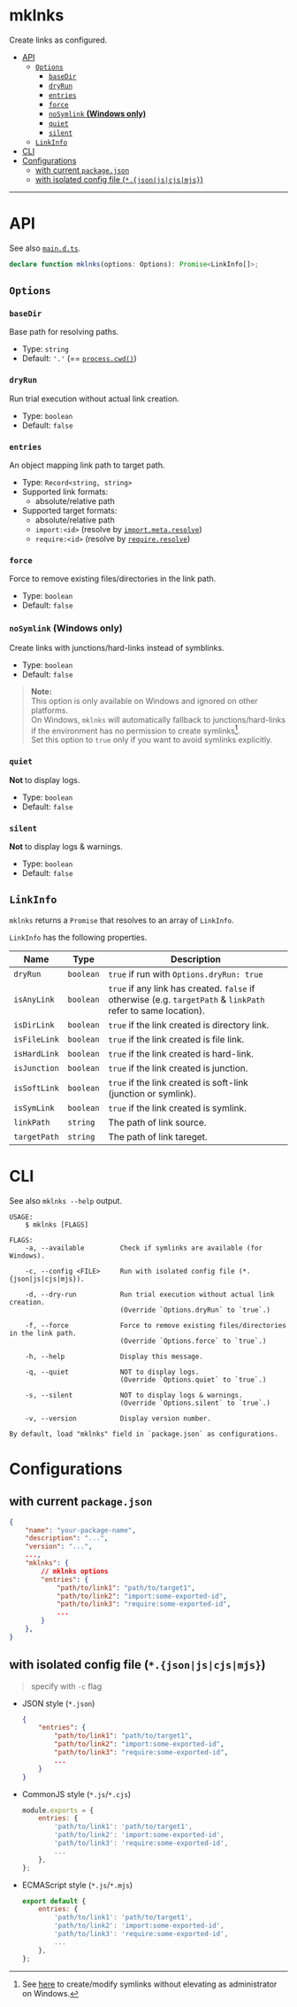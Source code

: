 <h1>mklnks</h1>

Create links as configured.

- [API](#api)
  - [`Options`](#options)
    - [`baseDir`](#basedir)
    - [`dryRun`](#dryrun)
    - [`entries`](#entries)
    - [`force`](#force)
    - [`noSymlink` **(Windows only)**](#nosymlink-windows-only)
    - [`quiet`](#quiet)
    - [`silent`](#silent)
  - [`LinkInfo`](#linkinfo)
- [CLI](#cli)
- [Configurations](#configurations)
  - [with current `package.json`](#with-current-packagejson)
  - [with isolated config file (`*.{json|js|cjs|mjs}`)](#with-isolated-config-file-jsonjscjsmjs)

-----

# API

See also [`main.d.ts`](types/main.d.ts).

```ts
declare function mklnks(options: Options): Promise<LinkInfo[]>;
```

## `Options`

### `baseDir`
Base path for resolving paths.
* Type: `string`
* Default: `'.'` (== [`process.cwd()`](https://nodejs.org/dist/latest-v16.x/docs/api/process.html#process_process_cwd))

### `dryRun`
Run trial execution without actual link creation.
* Type: `boolean`
* Default: `false`

### `entries`
An object mapping link path to target path.
* Type: `Record<string, string>`
* Supported link formats:
  * absolute/relative path
* Supported target formats:
  * absolute/relative path
  * `import:<id>` (resolve by [`import.meta.resolve`](https://nodejs.org/dist/latest-v16.x/docs/api/esm.html#esm_import_meta_resolve_specifier_parent))
  * `require:<id>` (resolve by [`require.resolve`](https://nodejs.org/dist/latest-v16.x/docs/api/modules.html#modules_require_resolve_request_options))

### `force`
Force to remove existing files/directories in the link path.
* Type: `boolean`
* Default: `false`

### `noSymlink` **(Windows only)**
Create links with junctions/hard-links instead of symblinks.
* Type: `boolean`
* Default: `false`

> **Note:**<br/>
> This option is only available on Windows and ignored on other platforms.<br/>
> On Windows, `mklnks` will automatically fallback to junctions/hard-links if the environment has no permission to create symlinks[^1].<br/>
> Set this option to `true` only if you want to avoid symlinks explicitly.

> [^1]: See [here](https://blogs.windows.com/windowsdeveloper/2016/12/02/symlinks-windows-10/) to create/modify symlinks without elevating as administrator on Windows.

### `quiet`
**Not** to display logs.
* Type: `boolean`
* Default: `false`

### `silent`
**Not** to display logs & warnings.
* Type: `boolean`
* Default: `false`


## `LinkInfo`
`mklnks` returns a `Promise` that resolves to an array of `LinkInfo`.

`LinkInfo` has the following properties.

| Name         | Type      | Description                                                                                                   |
| ------------ | --------- | ------------------------------------------------------------------------------------------------------------- |
| `dryRun`     | `boolean` | `true` if run with `Options.dryRun: true`                                                                     |
| `isAnyLink`  | `boolean` | `true` if any link has created. `false` if otherwise (e.g. `targetPath` & `linkPath` refer to same location). |
| `isDirLink`  | `boolean` | `true` if the link created is directory link.                                                                 |
| `isFileLink` | `boolean` | `true` if the link created is file link.                                                                      |
| `isHardLink` | `boolean` | `true` if the link created is hard-link.                                                                      |
| `isJunction` | `boolean` | `true` if the link created is junction.                                                                       |
| `isSoftLink` | `boolean` | `true` if the link created is soft-link (junction or symlink).                                                |
| `isSymLink`  | `boolean` | `true` if the link created is symlink.                                                                        |
| `linkPath`   | `string`  | The path of link source.                                                                                      |
| `targetPath` | `string`  | The path of link tareget.                                                                                     |


# CLI

See also `mklnks --help` output.

```shell-session
USAGE:
    $ mklnks [FLAGS]

FLAGS:
    -a, --available         Check if symlinks are available (for Windows).

    -c, --config <FILE>     Run with isolated config file (*.{json|js|cjs|mjs}).

    -d, --dry-run           Run trial execution without actual link creation.
                            (Override `Options.dryRun` to `true`.)

    -f, --force             Force to remove existing files/directories in the link path.
                            (Override `Options.force` to `true`.)

    -h, --help              Display this message.

    -q, --quiet             NOT to display logs.
                            (Override `Options.quiet` to `true`.)

    -s, --silent            NOT to display logs & warnings.
                            (Override `Options.silent` to `true`.)

    -v, --version           Display version number.

By default, load "mklnks" field in `package.json` as configurations.
```

# Configurations

## with current `package.json`
```json
{
    "name": "your-package-name",
    "description": "...",
    "version": "...",
    ...,
    "mklnks": {
        // mklnks options
        "entries": {
            "path/to/link1": "path/to/target1",
            "path/to/link2": "import:some-exported-id",
            "path/to/link3": "require:some-exported-id",
            ...
        }
    },
}
```

## with isolated config file (`*.{json|js|cjs|mjs}`)
> specify with `-c` flag
* JSON style (`*.json`)
    ```json
    {
        "entries": {
            "path/to/link1": "path/to/target1",
            "path/to/link2": "import:some-exported-id",
            "path/to/link3": "require:some-exported-id",
            ...
        }
    }
    ```
* CommonJS style (`*.js`/`*.cjs`)
    ```js
    module.exports = {
        entries: {
            'path/to/link1': 'path/to/target1',
            'path/to/link2': 'import:some-exported-id',
            'path/to/link3': 'require:some-exported-id',
            ...
        },
    };
    ```
* ECMAScript style (`*.js`/`*.mjs`)
    ```js
    export default {
        entries: {
            'path/to/link1': 'path/to/target1',
            'path/to/link2': 'import:some-exported-id',
            'path/to/link3': 'require:some-exported-id',
            ...
        },
    };
    ```
